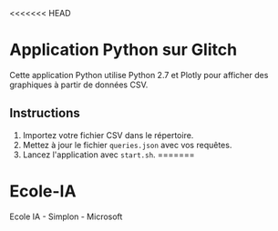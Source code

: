 <<<<<<< HEAD
# Application Python sur Glitch

Cette application Python utilise Python 2.7 et Plotly pour afficher des graphiques à partir de données CSV.

## Instructions

1. Importez votre fichier CSV dans le répertoire.
2. Mettez à jour le fichier `queries.json` avec vos requêtes.
3. Lancez l'application avec `start.sh`.
=======
# Ecole-IA
Ecole IA - Simplon - Microsoft
>>>>>>> 